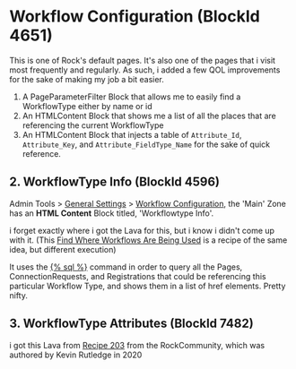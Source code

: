 # Workflow Configuration (BlockId 4651)
This is one of Rock's default pages. It's also one of the pages that i visit most frequently and regularly. As such, i added a few QOL improvements for the sake of making my job a bit easier.
1. A PageParameterFilter Block that allows me to easily find a WorkflowType either by name or id
2. An HTMLContent Block that shows me a list of all the places that are referencing the current WorkflowType
3. An HTMLContent Block that injects a table of `Attribute_Id`, `Attribute_Key`, and `Attribute_FieldType_Name` for the sake of quick reference.

## 2. WorkflowType Info (BlockId 4596)
Admin Tools > [General Settings](https://rock.vrl.church/admin/general) > [Workflow Configuration](https://rock.vrl.church/admin/general/workflows), the 'Main' Zone has an **HTML Content** Block titled, 'Workflowtype Info'.

i forget exactly where i got the Lava for this, but i know i didn't come up with it.
(This [Find Where Workflows Are Being Used](https://community.rockrms.com/recipes/401/find-where-workflows-are-being-used) is a recipe of the same idea, but different execution)

It uses the [{% sql %}](https://community.rockrms.com/lava/commands/sql-commands) command in order to query all the Pages, ConnectionRequests, and Registrations that could be referencing this particular Workflow Type, and shows them in a list of href elements. Pretty nifty.

## 3. WorkflowType Attributes (BlockId 7482)
i got this Lava from [Recipe 203](https://community.rockrms.com/recipes/203/view-workflow-attributes-without-editing-workflow) from the RockCommunity, which was authored by Kevin Rutledge in 2020